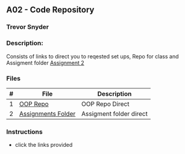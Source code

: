 ## A02 - Code Repository
### Trevor Snyder
### Description:
Consists of links to direct you to reqested set ups, Repo for class and Assigment folder [Assignment 2](https://github.com/rugbyprof/2143-Object-Oriented-Programming/tree/master/Assignments/01-A02)

### Files

|   #   | File            | Description                                        |
| :---: | --------------- | -------------------------------------------------- |
|   1   | [OOP Repo](https://github.com/tdsnyder3/2143-OOP-Snyder)       | OOP Repo Direct |
|   2   | [Assignments Folder](https://github.com/tdsnyder3/2143-OOP-Snyder/tree/main/Assignments)      | Assigment folder direct |

### Instructions

- click the links provided
